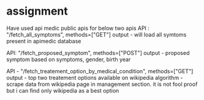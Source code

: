 # assignment

Have used api medic public apis for below two apis
API : "/fetch_all_symptoms", methods=["GET"]
output - will load all symtoms present in apimedic database

API: "/fetch_proposed_symptom", methods=["POST"]
output - proposed symptom based on symptoms, gender, birth year

API - "/fetch_treatement_option_by_medical_condition", methods=["GET"]
output - top two treatement options available on wikipedia
algorithm - scrape data from wikipedia page in management section. it is not fool proof but i can find only wikipedia as a best option


